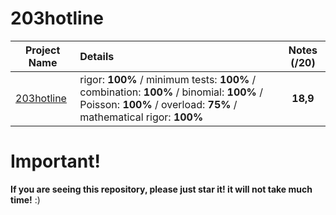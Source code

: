 # 203hotline

| Project Name    | Details                                                                                    | Notes (/20)  |
| --------------- |:------------------------------------------------------------------------------------------ | :-----------:|
| [203hotline](https://github.com/Paul-Marie/203hotline/blob/master/203hotline) | rigor: **100%** / minimum tests: **100%** / combination: **100%** / binomial: **100%** / Poisson: **100%** / overload: **75%** / mathematical rigor: **100%** | **18,9**    |

# Important!
**If you are seeing this repository, please just star it! it will not take much time!** :)

